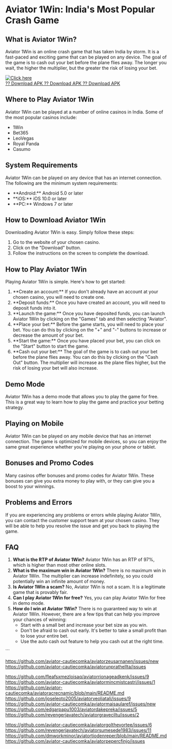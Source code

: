 # Aviator 1Win: India\'s Most Popular Crash Game

## What is Aviator 1Win?

Aviator 1Win is an online crash game that has taken India by storm. It
is a fast-paced and exciting game that can be played on any device. The
goal of the game is to cash out your bet before the plane flies away.
The longer you wait, the higher the multiplier, but the greater the risk
of losing your bet.

[![Click
here](https://readscoops.com/wp-content/uploads/2023/03/Readscoop-aviator-1-1.jpg)](https://traff.sbs/deff)\
[?? Download APK ?? Download APK ?? Download
APK](https://traff.sbs/deff)

## Where to Play Aviator 1Win

Aviator 1Win can be played at a number of online casinos in India. Some
of the most popular casinos include:

-   1Win
-   Bet365
-   LeoVegas
-   Royal Panda
-   Casumo

## System Requirements

Aviator 1Win can be played on any device that has an internet
connection. The following are the minimum system requirements:

-   \*\*Android:\*\* Android 5.0 or later
-   \*\*iOS:\*\* iOS 10.0 or later
-   \*\*PC:\*\* Windows 7 or later

## How to Download Aviator 1Win

Downloading Aviator 1Win is easy. Simply follow these steps:

1.  Go to the website of your chosen casino.
2.  Click on the "Download" button.
3.  Follow the instructions on the screen to complete the download.

## How to Play Aviator 1Win

Playing Aviator 1Win is simple. Here\'s how to get started:

1.  \*\*Create an account:\*\* If you don\'t already have an account at
    your chosen casino, you will need to create one.
2.  \*\*Deposit funds:\*\* Once you have created an account, you will
    need to deposit funds into it.
3.  \*\*Launch the game:\*\* Once you have deposited funds, you can
    launch Aviator 1Win by clicking on the "Games" tab and then
    selecting "Aviator".
4.  \*\*Place your bet:\*\* Before the game starts, you will need to
    place your bet. You can do this by clicking on the "+" and
    "-" buttons to increase or decrease the amount of your bet.
5.  \*\*Start the game:\*\* Once you have placed your bet, you can click
    on the "Start" button to start the game.
6.  \*\*Cash out your bet:\*\* The goal of the game is to cash out your
    bet before the plane flies away. You can do this by clicking on the
    "Cash Out" button. The multiplier will increase as the plane
    flies higher, but the risk of losing your bet will also increase.

## Demo Mode

Aviator 1Win has a demo mode that allows you to play the game for free.
This is a great way to learn how to play the game and practice your
betting strategy.

## Playing on Mobile

Aviator 1Win can be played on any mobile device that has an internet
connection. The game is optimized for mobile devices, so you can enjoy
the same great experience whether you\'re playing on your phone or
tablet.

## Bonuses and Promo Codes

Many casinos offer bonuses and promo codes for Aviator 1Win. These
bonuses can give you extra money to play with, or they can give you a
boost to your winnings.

## Problems and Errors

If you are experiencing any problems or errors while playing Aviator
1Win, you can contact the customer support team at your chosen casino.
They will be able to help you resolve the issue and get you back to
playing the game.

## FAQ

1.  **What is the RTP of Aviator 1Win?** Aviator 1Win has an RTP of 97%,
    which is higher than most other online slots.
2.  **What is the maximum win in Aviator 1Win?** There is no maximum win
    in Aviator 1Win. The multiplier can increase indefinitely, so you
    could potentially win an infinite amount of money.
3.  **Is Aviator 1Win a scam?** No, Aviator 1Win is not a scam. It is a
    legitimate game that is provably fair.
4.  **Can I play Aviator 1Win for free?** Yes, you can play Aviator 1Win
    for free in demo mode.
5.  **How do I win at Aviator 1Win?** There is no guaranteed way to win
    at Aviator 1Win. However, there are a few tips that can help you
    improve your chances of winning:
    -   Start with a small bet and increase your bet size as you win.
    -   Don\'t be afraid to cash out early. It\'s better to take a small
        profit than to lose your entire bet.
    -   Use the auto cash out feature to help you cash out at the right
        time.

\`\`\`

https://github.com/aviator-cautiecomka/aviatorzeusarnanen/issues/new
https://github.com/aviator-cautiecomka/aviatorunprathellta/issues

https://github.com/fleafsxmezloisaq/aviatorrionageadkenk/issues/9
https://github.com/aviator-cautiecomka/aviatormincmistcastri/issues/1
https://github.com/aviator-cautiecomka/aviatoracrecnamic/blob/main/README.md
https://github.com/joseleoto2005/aviatorveoliatali/issues/9
https://github.com/aviator-cautiecomka/aviatormaisaularef/issues/new
https://github.com/edgarpapu1003/aviatordakepreka/issues/5
https://github.com/revengerjavatech/aviatorgraveciltu/issues/2

https://github.com/aviator-cautiecomka/aviatorgolthevortee/issues/6
https://github.com/revengerjavatech/aviatorsumesede1983/issues/11
https://github.com/dmworkminor/aviatortiodenreper/blob/main/README.md
https://github.com/aviator-cautiecomka/aviatorpepercfinjo/issues
